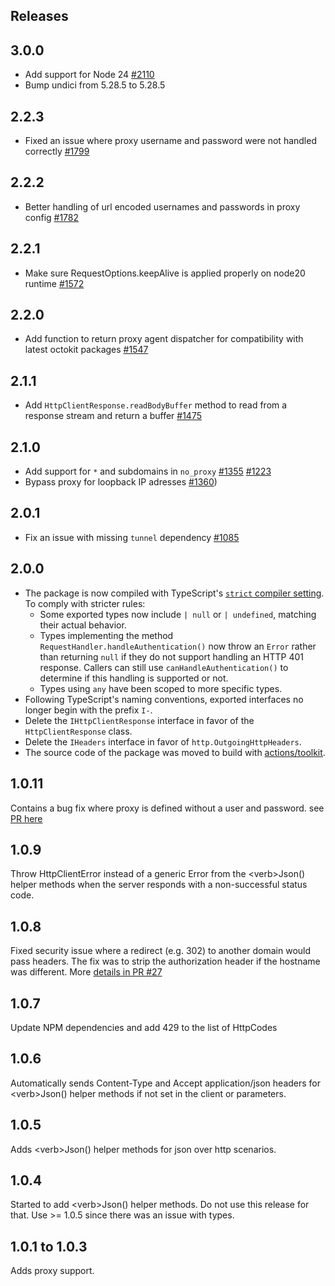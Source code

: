 ## Releases

## 3.0.0
- Add support for Node 24 [#2110](https://github.com/actions/toolkit/pull/2110)
- Bump undici from 5.28.5 to 5.28.5

## 2.2.3
- Fixed an issue where proxy username and password were not handled correctly [#1799](https://github.com/actions/toolkit/pull/1799)

## 2.2.2
- Better handling of url encoded usernames and passwords in proxy config [#1782](https://github.com/actions/toolkit/pull/1782)

## 2.2.1
- Make sure RequestOptions.keepAlive is applied properly on node20 runtime [#1572](https://github.com/actions/toolkit/pull/1572)

## 2.2.0
- Add function to return proxy agent dispatcher for compatibility with latest octokit packages [#1547](https://github.com/actions/toolkit/pull/1547)

## 2.1.1
- Add `HttpClientResponse.readBodyBuffer` method to read from a response stream and return a buffer [#1475](https://github.com/actions/toolkit/pull/1475)

## 2.1.0
- Add support for `*` and subdomains in `no_proxy` [#1355](https://github.com/actions/toolkit/pull/1355) [#1223](https://github.com/actions/toolkit/pull/1223)
- Bypass proxy for loopback IP adresses [#1360](https://github.com/actions/toolkit/pull/1360))

## 2.0.1
- Fix an issue with missing `tunnel` dependency [#1085](https://github.com/actions/toolkit/pull/1085)

## 2.0.0
- The package is now compiled with TypeScript's [`strict` compiler setting](https://www.typescriptlang.org/tsconfig#strict). To comply with stricter rules:
  - Some exported types now include `| null` or `| undefined`, matching their actual behavior.
  - Types implementing the method `RequestHandler.handleAuthentication()` now throw an `Error` rather than returning `null` if they do not support handling an HTTP 401 response. Callers can still use `canHandleAuthentication()` to determine if this handling is supported or not.
  - Types using `any` have been scoped to more specific types.
- Following TypeScript's naming conventions, exported interfaces no longer begin with the prefix `I-`.
- Delete the `IHttpClientResponse` interface in favor of the `HttpClientResponse` class.
- Delete the `IHeaders` interface in favor of `http.OutgoingHttpHeaders`.
- The source code of the package was moved to build with [actions/toolkit](https://github.com/actions/toolkit).

## 1.0.11

Contains a bug fix where proxy is defined without a user and password. see [PR here](https://github.com/actions/http-client/pull/42)   

## 1.0.9
Throw HttpClientError instead of a generic Error from the \<verb>Json() helper methods when the server responds with a non-successful status code. 

## 1.0.8
Fixed security issue where a redirect (e.g. 302) to another domain would pass headers.  The fix was to strip the authorization header if the hostname was different.  More [details in PR #27](https://github.com/actions/http-client/pull/27)

## 1.0.7
Update NPM dependencies and add 429 to the list of HttpCodes

## 1.0.6
Automatically sends Content-Type and Accept application/json headers for \<verb>Json() helper methods if not set in the client or parameters.

## 1.0.5
Adds \<verb>Json() helper methods for json over http scenarios.

## 1.0.4
Started to add \<verb>Json() helper methods.  Do not use this release for that.  Use >= 1.0.5 since there was an issue with types.

## 1.0.1 to 1.0.3
Adds proxy support.
